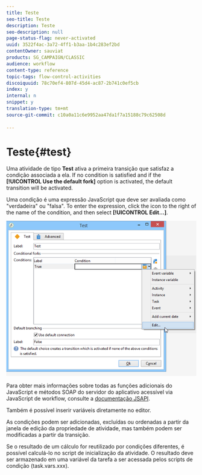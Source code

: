 ```yaml
---
title: Teste
seo-title: Teste
description: Teste
seo-description: null
page-status-flag: never-activated
uuid: 3522f4ac-3a72-4ff1-b3aa-1b4c283ef2bd
contentOwner: sauviat
products: SG_CAMPAIGN/CLASSIC
audience: workflow
content-type: reference
topic-tags: flow-control-activities
discoiquuid: 78c70ef4-807d-45d4-ac87-2b741c0ef5cb
index: y
internal: n
snippet: y
translation-type: tm+mt
source-git-commit: c10a0a11c6e9952aa47da1f7a15188c79c62508d

---
```



# Teste{#test}

Uma atividade de tipo **Test** ativa a primeira transição que satisfaz a condição associada a ela. If no condition is satisfied and if the **[!UICONTROL Use the default fork]** option is activated, the default transition will be activated.

Uma condição é uma expressão JavaScript que deve ser avaliada como &quot;verdadeira&quot; ou &quot;falsa&quot;. To enter the expression, click the icon to the right of the name of the condition, and then select **[!UICONTROL Edit...]**.

![](assets/edit_test.png)

Para obter mais informações sobre todas as funções adicionais do JavaScript e métodos SOAP do servidor do aplicativo acessível via JavaScript de workflow, consulte a [documentação JSAPI](http://docs.campaign.adobe.com/doc/AC/en/jsapi/p-1.html).

Também é possível inserir variáveis diretamente no editor.

As condições podem ser adicionadas, excluídas ou ordenadas a partir da janela de edição da propriedade de atividade, mas também podem ser modificadas a partir da transição.

Se o resultado de um cálculo for reutilizado por condições diferentes, é possível calculá-lo no script de inicialização da atividade. O resultado deve ser armazenado em uma variável da tarefa a ser acessada pelos scripts de condição (task.vars.xxx).
